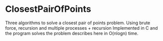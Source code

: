 # ClosestPairOfPoints
Three algorithms to solve a closest pair of points problem. Using brute force, recursion and multiple processes + recursion
Implemented in C and the program solves the problem describes here in O(nlogn) time.
